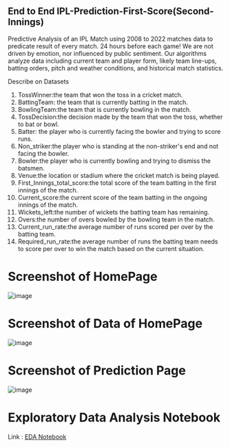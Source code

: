 ## End to End IPL-Prediction-First-Score(Second-Innings)
Predictive Analysis of an IPL Match using 2008 to 2022 matches data 
to predicate result of every match. 24 hours before each game! We 
are not driven by emotion, nor influenced by public sentiment. Our 
algorithms analyze data including current team and player form, likely 
team line-ups, batting orders, pitch and weather conditions, and 
historical match statistics.

Describe on Datasets
1. TossWinner:the team that won the toss in a cricket match.
2. BattingTeam: the team that is currently batting in the match.
3. BowlingTeam:the team that is currently bowling in the match.
4. TossDecision:the decision made by the team that won the toss, whether to bat or bowl.
5. Batter: the player who is currently facing the bowler and trying to score runs.
6. Non_striker:the player who is standing at the non-striker's end and not facing the bowler.
7. Bowler:the player who is currently bowling and trying to dismiss the batsmen.
8. Venue:the location or stadium where the cricket match is being played.
9. First_Innings_total_score:the total score of the team batting in the first innings of the match.
10. Current_score:the current score of the team batting in the ongoing innings of the match.
11. Wickets_left:the number of wickets the batting team has remaining.
12. Overs:the number of overs bowled by the bowling team in the match.
13. Current_run_rate:the average number of runs scored per over by the batting team.
14. Required_run_rate:the average number of runs the batting team needs to score per over to win the match based on the current situation.


# Screenshot of HomePage
![image](https://user-images.githubusercontent.com/106003797/232563042-61ea0367-c0ad-4da1-8f93-a6b908519524.png)

# Screenshot of Data of HomePage
![image](https://user-images.githubusercontent.com/106003797/232561742-42132b3a-dd98-46e4-835b-f750e71c5c56.png)

# Screenshot of Prediction Page
![image](https://user-images.githubusercontent.com/106003797/232562678-63b96869-fe30-4f85-9392-adab252b2e9f.png)

# Exploratory Data Analysis Notebook

Link : [EDA Notebook](./NoteBook/IPL%20Prediction.ipynb)